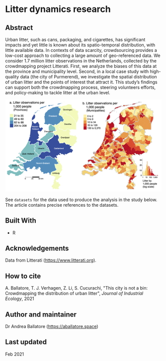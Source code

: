 # Litter dynamics research

## Abstract

Urban litter, such as cans, packaging, and cigarettes, has significant impacts and yet little is known about its spatio-temporal distribution, with little available data. In contexts of data scarcity, crowdsourcing provides a low-cost approach to collecting a large amount of geo-referenced data. We consider 1.7 million litter observations in the Netherlands, collected by the crowdmapping project Litterati. First, we analyze the biases of this data at the province and municipality level. Second, in a local case study with high-quality data (the city of Purmerend), we investigate the spatial distribution of urban litter and the points of interest that attract it. This study’s findings can support both the crowdmapping process, steering volunteers efforts, and policy-making to tackle litter at the urban level.

![Distribution of Litterati observations in the Netherlands](https://github.com/andrea-ballatore/litter-dynamics/blob/master/figures/3%20litter_vs_pop_gementee_map-v3.png) 


See `datasets` for the data used to produce the analysis in the study below.
The article contains precise references to the datasets.

## Built With

* R

## Acknowledgements

Data from Litterati (https://www.litterati.org).

## How to cite

A. Ballatore, T. J. Verhagen, Z. Li, S. Cucurachi, "This city is not a bin: Crowdmapping the distribution of urban litter", _Journal of Industrial Ecology_, 2021

## Author and maintainer

Dr Andrea Ballatore (https://aballatore.space)

## Last updated

Feb 2021